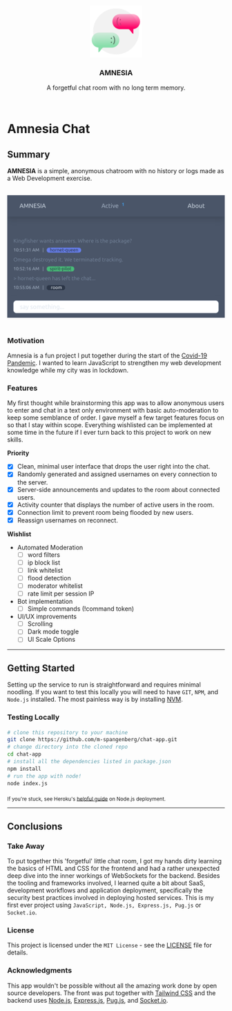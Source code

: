 <div id="top"></div>

<!-- PROJECT LOGO -->
<br />

<div align="center">
  <img src="readme/img/amnesia-logo.svg" alt="Logo" width="120" height="120">

  <h3 align="center"><strong>AMNESIA</strong></h3>

  <p align="center">
    A forgetful chat room with no long term memory.
  </p>
</div>

</br>

# __Amnesia Chat__

## __Summary__
__AMNESIA__ is a simple, anonymous chatroom with no history or logs made as a Web Development exercise.

</br>

<div align="center">
  <img src="readme/img/amnesia-0.0.1-screenshot.png" alt="Emulated mobile screenshot showing session activity" width="800">
</div>

</br>

### __Motivation__

Amnesia is a fun project I put together during the start of the [Covid-19 Pandemic](https://en.wikipedia.org/wiki/COVID-19_pandemic_in_Namibia). I wanted to learn JavaScript to strengthen my web development knowledge while my city was in lockdown.

### __Features__

My first thought while brainstorming this app was to allow anonymous users to enter and chat in a text only environment with basic auto-moderation to keep some semblance of order. I gave myself a few target features focus on so that I stay within scope. Everything wishlisted can be implemented at some time in the future if I ever turn back to this project to work on new skills.

__Priority__

- [x] Clean, minimal user interface that drops the user right into the chat.
- [x] Randomly generated and assigned usernames on every connection to the server.
- [x] Server-side announcements and updates to the room about connected users.
- [x] Activity counter that displays the number of active users in the room.
- [x] Connection limit to prevent room being flooded by new users.
- [x] Reassign usernames on reconnect.

__Wishlist__

- Automated Moderation
  - [ ] word filters
  - [ ] ip block list
  - [ ] link whitelist
  - [ ] flood detection
  - [ ] moderator whitelist
  - [ ] rate limit per session IP
- Bot implementation
  - [ ] Simple commands (!command token)
- UI/UX improvements
  - [ ] Scrolling
  - [ ] Dark mode toggle
  - [ ] UI Scale Options

---

## __Getting Started__

Setting up the service to run is straightforward and requires minimal noodling.  If you want to test this locally you will need to have `GIT`, `NPM`, and `Node.js` installed. The most painless way is by installing [NVM](https://github.com/nvm-sh/nvm).

### __Testing Locally__

```bash
# clone this repository to your machine
git clone https://github.com/m-spangenberg/chat-app.git
# change directory into the cloned repo
cd chat-app
# install all the dependencies listed in package.json
npm install
# run the app with node!
node index.js
```

<sub>If you're stuck, see Heroku's [helpful guide](https://devcenter.heroku.com/articles/deploying-nodejs) on Node.js deployment.</sub>

---

## __Conclusions__

### __Take Away__

To put together this 'forgetful' little chat room, I got my hands dirty learning the basics of HTML and CSS for the frontend and had a rather unexpected deep dive into the inner workings of WebSockets for the backend. Besides the tooling and frameworks involved, I learned quite a bit about SaaS, development workflows and application deployment, specifically the security best practices involved in deploying hosted services. This is my first ever project using `JavaScript, Node.js, Express.js, Pug.js` or `Socket.io`.

### __License__

This project is licensed under the `MIT License` - see the [LICENSE](LICENSE.md) file for details.

### __Acknowledgments__

This app wouldn't be possible without all the amazing work done by open source developers. The front was put together with [Tailwind CSS](https://tailwindcss.com/) and the backend uses [Node.js](https://nodejs.org/), [Express.js](https://expressjs.com/), [Pug.js](https://pugjs.org/), and [Socket.io](https://socket.io/).